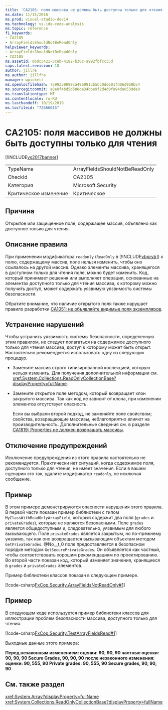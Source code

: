 ```yaml
---
title: 'CA2105: поля массива не должны быть доступны только для чтения | Документация Майкрософт'
ms.date: 11/15/2016
ms.prod: visual-studio-dev14
ms.technology: vs-ide-code-analysis
ms.topic: reference
f1_keywords:
- CA2105
- ArrayFieldsShouldNotBeReadOnly
helpviewer_keywords:
- ArrayFieldsShouldNotBeReadOnly
- CA2105
ms.assetid: 0bdc3421-3ceb-4182-b30c-a992fbfcc35d
caps.latest.revision: 18
author: jillre
ms.author: jillfra
manager: wpickett
ms.openlocfilehash: 7599359899ca4860913b5bc0dd601fd06d9b8b54
ms.sourcegitcommit: a8e8f4bd5d508da34bbe9f2d4d9fa94da0539de0
ms.translationtype: MT
ms.contentlocale: ru-RU
ms.lasthandoff: 10/19/2019
ms.locfileid: "72666015"
---
```

# <a name="ca2105-array-fields-should-not-be-read-only"></a>CA2105: поля массивов не должны быть доступны только для чтения
[!INCLUDE[vs2017banner](../includes/vs2017banner.md)]

|||
|-|-|
|TypeName|ArrayFieldsShouldNotBeReadOnly|
|CheckId|CA2105|
|Категория|Microsoft.Security|
|Критическое изменение|Критическое|

## <a name="cause"></a>Причина
 Открытое или защищенное поле, содержащее массив, объявлено как доступное только для чтения.

## <a name="rule-description"></a>Описание правила
 При применении модификатора `readonly` (`ReadOnly` в [!INCLUDE[vbprvb](../includes/vbprvb-md.md)]) к полю, содержащему массив, поле нельзя изменить, чтобы оно ссылалось на другой массив. Однако элементы массива, хранящегося в доступном только для чтения поле, можно будет изменить. Код, который принимает решения или выполняет операции, основанные на элементах доступного только для чтения массива, к которому можно получить доступ, может содержать уязвимую уязвимость системы безопасности.

 Обратите внимание, что наличие открытого поля также нарушает правило разработки [CA1051: не объявляйте видимые поля экземпляров](../code-quality/ca1051-do-not-declare-visible-instance-fields.md).

## <a name="how-to-fix-violations"></a>Устранение нарушений
 Чтобы устранить уязвимость системы безопасности, определенную этим правилом, не следует полагаться на содержимое доступного только для чтения массива, доступ к которому может быть открыт. Настоятельно рекомендуется использовать одну из следующих процедур.

- Замените массив строго типизированной коллекцией, которую нельзя изменить. Для получения дополнительной информации см. <xref:System.Collections.ReadOnlyCollectionBase?displayProperty=fullName>.

- Замените открытое поле методом, который возвращает клон закрытого массива. Так как код не зависит от клона, при изменении элементов отсутствует опасность.

  Если вы выбрали второй подход, не заменяйте поле свойством; свойства, возвращающие массивы, неблагоприятно влияют на производительность. Дополнительные сведения см. в разделе [CA1819: Properties не должен возвращать массивы](../code-quality/ca1819-properties-should-not-return-arrays.md).

## <a name="when-to-suppress-warnings"></a>Отключение предупреждений
 Исключение предупреждения из этого правила настоятельно не рекомендуется. Практически нет ситуаций, когда содержимое поля, доступного только для чтения, не имеет значения. Если в вашем сценарии это так, удалите модификатор `readonly`, не исключая сообщение.

## <a name="example"></a>Пример
 В этом примере демонстрируются опасности нарушения этого правила. В первой части показан пример библиотеки с типом `MyClassWithReadOnlyArrayField`, который содержит два поля (`grades` и `privateGrades`), которые не являются безопасными. Поле `grades` является общедоступным и, следовательно, уязвимым для любого вызывающего. Поле `privateGrades` является закрытым, но по-прежнему уязвимо, так как оно возвращается вызывающим объектам методом `GetPrivateGrades`. @No__t_0 поле предоставляется в безопасном порядке методом `GetSecurePrivateGrades`. Он объявляется как частный, чтобы соответствовать хорошим рекомендациям по проектированию. Во второй части показан код, который изменяет значения, хранящиеся в `grades` и `privateGrades` элементов.

 Пример библиотеки классов показан в следующем примере.

 [!code-csharp[FxCop.Security.ArrayFieldsNotReadOnly#1](../snippets/csharp/VS_Snippets_CodeAnalysis/FxCop.Security.ArrayFieldsNotReadOnly/cs/FxCop.Security.ArrayFieldsNotReadOnly.cs#1)]

## <a name="example"></a>Пример
 В следующем коде используется пример библиотеки классов для иллюстрации проблем безопасности массива, доступного только для чтения.

 [!code-csharp[FxCop.Security.TestArrayFieldsRead#1](../snippets/csharp/VS_Snippets_CodeAnalysis/FxCop.Security.TestArrayFieldsRead/cs/FxCop.Security.TestArrayFieldsRead.cs#1)]

 Выходные данные этого примера:

 **Перед незаконным изменением: оценки: 90, 90, 90 частные оценки: 90, 90, 90 Secure Grades, 90, 90, 90** 
**после незаконного изменения: оценки: 90, 555, 90 Private grades: 90, 555, 90 Secure grades, 90, 90, 90**
## <a name="see-also"></a>См. также раздел
 <xref:System.Array?displayProperty=fullName> <xref:System.Collections.ReadOnlyCollectionBase?displayProperty=fullName>
